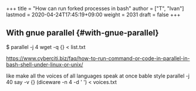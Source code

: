 +++
title = "How can run forked processes in bash"
author = ["T", "Ivan"]
lastmod = 2020-04-24T17:45:19+09:00
weight = 2031
draft = false
+++

## With gnue parallel {#with-gnue-parallel}

$ parallel -j 4 wget -q {} < list.txt

<https://www.cyberciti.biz/faq/how-to-run-command-or-code-in-parallel-in-bash-shell-under-linux-or-unix/>

like make all the voices of all languages speak at once bable style
parallel -j 40 say -v {} (diceware -n 4 -d ' ') < voices.txt

